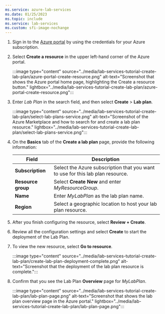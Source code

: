 ```yaml
---
ms.service: azure-lab-services
ms.date: 01/25/2023
ms.topic: include
ms.service: lab-services
ms.custom: sfi-image-nochange
---
```


1. Sign in to the [Azure portal](https://portal.azure.com) by using the credentials for your Azure subscription.

1. Select **Create a resource** in the upper left-hand corner of the Azure portal.

    :::image type="content" source="../media/lab-services-tutorial-create-lab-plan/azure-portal-create-resource.png" alt-text="Screenshot that shows the Azure portal home page, highlighting the Create a resource button." lightbox="../media/lab-services-tutorial-create-lab-plan/azure-portal-create-resource.png":::

1. Enter *Lab Plan* in the search field, and then select **Create** > **Lab plan**.

    :::image type="content" source="../media/lab-services-tutorial-create-lab-plan/select-lab-plans-service.png" alt-text="Screenshot of the Azure Marketplace and how to search for and create a lab plan resource." lightbox="../media/lab-services-tutorial-create-lab-plan/select-lab-plans-service.png":::

1. On the **Basics** tab of the **Create a lab plan** page, provide the following information:

    | Field        | Description                |
    | ------------ | -------------------------- |
    | **Subscription** | Select the Azure subscription that you want to use for this lab plan resource. |
    | **Resource group** | Select **Create New** and enter *MyResourceGroup*. |
    | **Name** | Enter *MyLabPlan* as the lab plan name. |
    | **Region** | Select a geographic location to host your lab plan resource. |

1. After you finish configuring the resource, select **Review + Create**.

1. Review all the configuration settings and select **Create** to start the deployment of the Lab Plan.

1. To view the new resource, select **Go to resource**.

    :::image type="content" source="../media/lab-services-tutorial-create-lab-plan/create-lab-plan-deployment-complete.png" alt-text="Screenshot that the deployment of the lab plan resource is complete.":::

1. Confirm that you see the Lab Plan **Overview** page for *MyLabPlan*.

    :::image type="content" source="../media/lab-services-tutorial-create-lab-plan/lab-plan-page.png" alt-text="Screenshot that shows the lab plan overview page in the Azure portal." lightbox="../media/lab-services-tutorial-create-lab-plan/lab-plan-page.png":::
